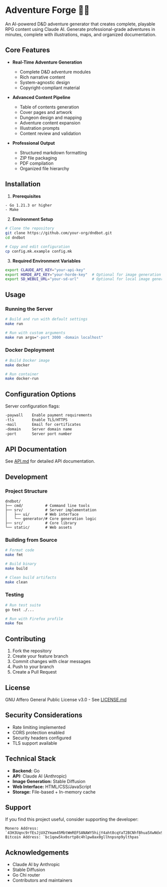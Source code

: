# Adventure Forge 🎲✨

An AI-powered D&D adventure generator that creates complete, playable RPG content using Claude AI. Generate professional-grade adventures in minutes, complete with illustrations, maps, and organized documentation.

## Core Features

- **Real-Time Adventure Generation**
  - Complete D&D adventure modules
  - Rich narrative content
  - System-agnostic design
  - Copyright-compliant material

- **Advanced Content Pipeline**
  - Table of contents generation
  - Cover pages and artwork
  - Dungeon design and mapping
  - Adventure content expansion
  - Illustration prompts
  - Content review and validation

- **Professional Output**
  - Structured markdown formatting
  - ZIP file packaging
  - PDF compilation
  - Organized file hierarchy

## Installation

1. **Prerequisites**
```bash
- Go 1.21.3 or higher
- Make
```

2. **Environment Setup**
```bash
# Clone the repository
git clone https://github.com/your-org/dndbot.git
cd dndbot

# Copy and edit configuration
cp config.mk.example config.mk
```

3. **Required Environment Variables**
```bash
export CLAUDE_API_KEY="your-api-key"
export HORDE_API_KEY="your-horde-key"  # Optional for image generation
export SD_WEBUI_URL="your-sd-url"      # Optional for local image generation
```

## Usage

### Running the Server
```bash
# Build and run with default settings
make run

# Run with custom arguments
make run args="-port 3000 -domain localhost"
```

### Docker Deployment
```bash
# Build Docker image
make docker

# Run container
make docker-run
```

## Configuration Options

Server configuration flags:
```bash
-paywall    Enable payment requirements
-tls        Enable TLS/HTTPS
-mail       Email for certificates
-domain     Server domain name
-port       Server port number
```

## API Documentation

See [API.md](API.md) for detailed API documentation.

## Development

### Project Structure
```
dndbot/
├── cmd/          # Command line tools
├── srv/          # Server implementation
│   ├── ui/       # Web interface
│   └── generator/# Core generation logic
├── src/          # Core library
└── static/       # Web assets
```

### Building from Source
```bash
# Format code
make fmt

# Build binary
make build

# Clean build artifacts
make clean
```

### Testing
```bash
# Run test suite
go test ./...

# Run with Firefox profile
make fox
```

## Contributing

1. Fork the repository
2. Create your feature branch
3. Commit changes with clear messages
4. Push to your branch
5. Create a Pull Request

## License

GNU Affero General Public License v3.0 - See [LICENSE.md](LICENSE.md)

## Security Considerations

- Rate limiting implemented
- CORS protection enabled
- Security headers configured
- TLS support available

## Technical Stack

- **Backend:** Go
- **API:** Claude AI (Anthropic)
- **Image Generation:** Stable Diffusion
- **Web Interface:** HTML/CSS/JavaScript
- **Storage:** File-based + In-memory cache

## Support

If you find this project useful, consider supporting the developer:

```
Monero Address: `43H3Uqnc9rfEsJjUXZYmam45MbtWmREFSANAWY5hijY4aht8cqYaT2BCNhfBhua5XwNdx9Tb6BEdt4tjUHJDwNW5H7mTiwe`
Bitcoin Address: `bc1qew5kx0srtp8c4hlpw8ax0gllhnpsnp9ylthpas`
```

## Acknowledgements

- Claude AI by Anthropic
- Stable Diffusion
- Go Chi router
- Contributors and maintainers
